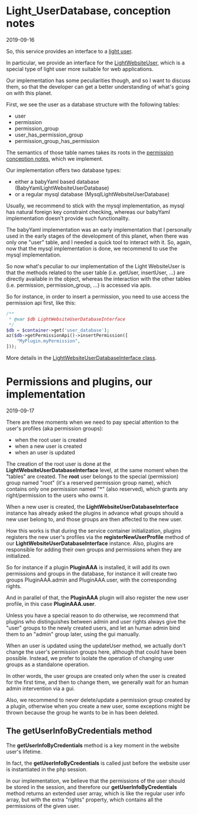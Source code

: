 Light_UserDatabase, conception notes
===================
2019-09-16



So, this service provides an interface to a [light user](https://github.com/lingtalfi/Light_User).


In particular, we provide an interface for the [LightWebsiteUser](https://github.com/lingtalfi/Light_User/blob/master/doc/api/Ling/Light_User/WebsiteLightUser.md), which is a special type of light user more suitable
for web applications.



Our implementation has some peculiarities though, and so I want to discuss them, so that the developer can get
a better understanding of what's going on with this planet.



First, we see the user as a database structure with the following tables:


- user
- permission
- permission_group
- user_has_permission_group
- permission_group_has_permission


The semantics of those table names takes its roots in the [permission conception notes](https://github.com/lingtalfi/Light_User/blob/master/doc/pages/permission-conception-notes.md),
which we implement.


Our implementation offers two database types:

- either a babyYaml based database (BabyYamlLightWebsiteUserDatabase)
- or a regular mysql database (MysqlLightWebsiteUserDatabase)


Usually, we recommend to stick with the mysql implementation, as mysql has natural foreign key constraint checking,
whereas our babyYaml implementation doesn't provide such functionality.

The babyYaml implementation was an early implementation that I personally used in the early stages of the development
of this planet, when there was only one "user" table, and I needed a quick tool to interact with it.
So, again, now that the mysql implementation is done, we recommend to use the mysql implementation.



So now what's peculiar to our implementation of the Light WebsiteUser is that the methods related to the 
user table (i.e. getUser, insertUser, ...) are directly available in the object, whereas the interaction
with the other tables (i.e. permission, permission_group, ...) is accessed via apis.

So for instance, in order to insert a permission, you need to use access the permission api first, like this:

```php
/**
 * @var $db LightWebsiteUserDatabaseInterface
 */
$db = $container->get('user_database');
az($db->getPermissionApi()->insertPermission([
    "MyPlugin.myPermission",
]));
```

More details in the [LightWebsiteUserDatabaseInterface class](https://github.com/lingtalfi/Light_UserDatabase/blob/master/doc/api/Ling/Light_UserDatabase/LightWebsiteUserDatabaseInterface.md).







Permissions and plugins, our implementation
==================
2019-09-17


There are three moments when we need to pay special attention to the user's profiles (aka permission groups):

- when the root user is created
- when a new user is created
- when an user is updated


The creation of the root user is done at the **LightWebsiteUserDatabaseInterface** level, at the same moment
when the "tables" are created.
The **root** user belongs to the special (permission) group named "root" (it's a reserved permission group name),
which contains only one permission named "*" (also reserved), which grants any right/permission to the users who owns it.


When a new user is created, the **LightWebsiteUserDatabaseInterface** instance has already asked the plugins in advance
what groups should a new user belong to, and those groups are then affected to the new user.

How this works is that during the service container initialization, plugins registers the new user's profiles via the **registerNewUserProfile** method of
our **LightWebsiteUserDatabaseInterface** instance. 
Also, plugins are responsible for adding their own groups and permissions when they are initialized.

So for instance if a plugin **PluginAAA** is installed, it will add its own permissions and groups in the database,
for instance it will create two groups PluginAAA.admin and PluginAAA.user, with the corresponding rights.

And in parallel of that, the **PluginAAA** plugin will also register the new user profile, in this case **PluginAAA.user**.

Unless you have a special reason to do otherwise, we recommend that plugins who distinguishes between admin and user rights always give the 
"user" groups to the newly created users, and let an human admin bind them to an "admin" group later, using the gui manually.


When an user is updated using the updateUser method, we actually don't change the user's permission groups here, although that could have been possible.
Instead, we prefer to isolate the operation of changing user groups as a standalone operation.

In other words, the user groups are created only when the user is created for the first time, and then to change them,
we generally wait for an human admin intervention via a gui.


Also, we recommend to never delete/update a permission group created by a plugin, otherwise when you create a new user, some
exceptions might be thrown because the group he wants to be in has been deleted.


  


The getUserInfoByCredentials method
--------------

The **getUserInfoByCredentials** method is a key moment in the website user's lifetime.

In fact, the **getUserInfoByCredentials** is called just before the website user is instantiated in the php session.

In our implementation, we believe that the permissions of the user should be stored in the session, and therefore
our **getUserInfoByCredentials** method returns an extended user array, which is like the regular user info array,
but with the extra "rights" property, which contains all the permissions of the given user.
























 



